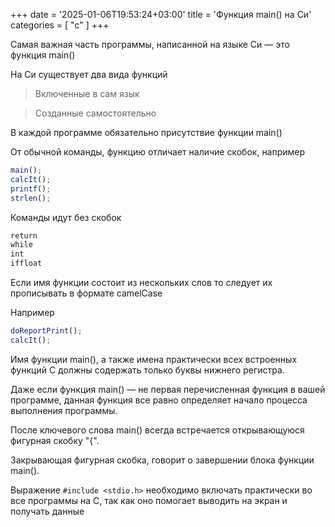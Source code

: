+++
date = '2025-01-06T19:53:24+03:00'
title = 'Функция main() на Си'
categories = [ "c" ]
+++

Самая важная часть программы, написанной на языке Си — 
это функция main()

На Си существует два вида функций

>Включенные в сам язык

>Созданные самостоятельно

В каждой программе обязательно присутствие функции main()

От обычной команды, функцию отличает наличие скобок, например

```js
main();
calcIt();
printf();
strlen();
```

Команды идут без скобок

```md
return
while
int
iffloat
```

Если имя функции состоит из нескольких слов
то следует их прописывать в формате camelCase

Например

```js
doReportPrint();
calcIt();
```

Имя функции main(), а также имена практически всех встроенных 
функций С должны содержать только буквы нижнего регистра.

Даже если функция main() — не первая 
перечисленная функция в вашей программе, данная функция все равно 
определяет начало процесса выполнения программы.

После ключевого слова main() всегда встречается 
открывающуюся фигурная скобку "{".

Закрывающая фигурная скобка, говорит о завершении блока 
функции main().

Выражение `#include <stdio.h>` необходимо включать 
практически во все программы на С, так как оно помогает 
выводить на экран и получать данные

